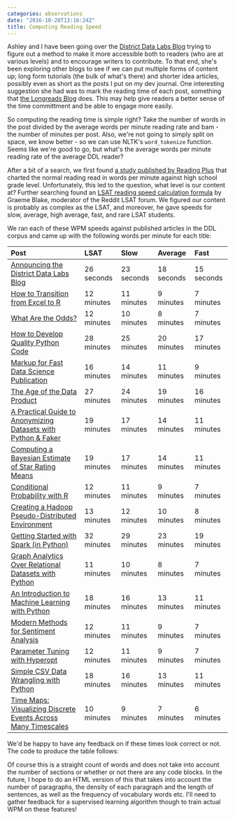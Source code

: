 ```yaml
---
categories: observations
date: "2016-10-28T13:16:24Z"
title: Computing Reading Speed
---
```


Ashley and I have been going over the [District Data Labs Blog](http://blog.districtdatalabs.com/) trying to figure out a method to make it more accessible both to readers (who are at various levels) and to encourage writers to contribute. To that end, she's been exploring other blogs to see if we can put multiple forms of content up; long form tutorials (the bulk of what's there) and shorter idea articles, possibly even as short as the posts I put on my dev journal. One interesting suggestion she had was to mark the reading time of each post, something that [ the Longreads Blog](http://bit.ly/2ePtm3z) does. This may help give readers a better sense of the time committment and be able to engage more easily.

So computing the reading time is simple right? Take the number of words in the post divided by the average words per minute reading rate and bam - the number of minutes per post. Also, we're not going to simply split on space, we know better - so we can use NLTK's `word_tokenize` function. Seems like we're good to go, but what's the average words per minute reading rate of the average DDL reader?

After a bit of a search, we first found [a study published by Reading Plus](http://bit.ly/2eMmbqY) that charted the normal reading read in words per minute against high school grade level. Unfortunately, this led to the question, what level is our content at? Further searching found an [LSAT reading speed calculation formula](http://bit.ly/2eMfc0X) by Graeme Blake, moderator of the Reddit LSAT forum. We figured our content is probably as complex as the LSAT, and moreover, he gave speeds for slow, average, high average, fast, and rare LSAT students.

We ran each of these WPM speeds against published articles in the DDL corpus and came up with the following words per minute for each title:

| Post                                                             | LSAT       | Slow       | Average    | Fast       |
|:-----------------------------------------------------------------|:-----------|:-----------|:-----------|:-----------|
| [Announcing the District Data Labs Blog](http://blog.districtdatalabs.com/announcing-the-district-data-labs-blog)           | 26 seconds | 23 seconds | 18 seconds | 15 seconds |
| [How to Transition from Excel to R](http://blog.districtdatalabs.com/intro-to-r-for-microsoft-excel-users)                | 12 minutes | 11 minutes | 9 minutes  | 7 minutes  |
| [What Are the Odds?](http://blog.districtdatalabs.com/intro-to-probability-with-r)                       | 12 minutes | 10 minutes | 8 minutes  | 7 minutes  |
| [How to Develop Quality Python Code](http://blog.districtdatalabs.com/how-to-develop-quality-python-code)               | 28 minutes | 25 minutes | 20 minutes | 17 minutes |
| [Markup for Fast Data Science Publication](http://blog.districtdatalabs.com/markup-for-fast-data-science-publication)          | 16 minutes | 14 minutes | 11 minutes | 9 minutes  |
| [The Age of the Data Product](http://blog.districtdatalabs.com/the-age-of-the-data-product)                       | 27 minutes | 24 minutes | 19 minutes | 16 minutes |
| [A Practical Guide to Anonymizing Datasets with Python & Faker](http://blog.districtdatalabs.com/a-practical-guide-to-anonymizing-datasets-with-python-faker)                              | 19 minutes | 17 minutes | 14 minutes | 11 minutes |
| [Computing a Bayesian Estimate of Star Rating Means](http://blog.districtdatalabs.com/computing-a-bayesian-estimate-of-star-rating-means)                   | 19 minutes | 17 minutes | 14 minutes | 11 minutes |
| [Conditional Probability with R](http://blog.districtdatalabs.com/conditional-probability-with-r)                              | 12 minutes | 11 minutes | 9 minutes  | 7 minutes  |
| [Creating a Hadoop Pseudo-Distributed Environment](http://blog.districtdatalabs.com/creating-a-hadoop-pseudo-distributed-environment)             | 13 minutes | 12 minutes | 10 minutes | 8 minutes  |
| [Getting Started with Spark (in Python)](http://blog.districtdatalabs.com/getting-started-with-spark-in-python)                                  | 32 minutes | 29 minutes | 23 minutes | 19 minutes |
| [Graph Analytics Over Relational Datasets with Python](http://blog.districtdatalabs.com/graph-analytics-over-relational-datasets)                        | 11 minutes | 10 minutes | 8 minutes  | 7 minutes  |
| [An Introduction to Machine Learning with Python](http://blog.districtdatalabs.com/an-introduction-to-machine-learning-with-python)                 | 18 minutes | 16 minutes | 13 minutes | 11 minutes |
| [Modern Methods for Sentiment Analysis](http://blog.districtdatalabs.com/modern-methods-for-sentiment-analysis)                        | 12 minutes | 11 minutes | 9 minutes  | 7 minutes  |
| [Parameter Tuning with Hyperopt](http://blog.districtdatalabs.com/parameter-tuning-with-hyperopt)                               | 12 minutes | 11 minutes | 9 minutes  | 7 minutes  |
| [Simple CSV Data Wrangling with Python](http://blog.districtdatalabs.com/simple-csv-data-wrangling-with-python)                                         | 18 minutes | 16 minutes | 13 minutes | 11 minutes |
| [Time Maps: Visualizing Discrete Events Across Many Timescales](http://blog.districtdatalabs.com/time-maps-visualizing-discrete-events-across-many-timescales) | 10 minutes | 9 minutes  | 7 minutes  | 6 minutes  |

We'd be happy to have any feedback on if these times look correct or not. The code to produce the table follows:

<script src="https://gist.github.com/bbengfort/1fadc447c45bff18bbde5ff3d59a08ee.js"></script>

Of course this is a straight count of words and does not take into account the number of sections or whether or not there are any code blocks. In the future, I hope to do an HTML version of this that takes into account the number of paragraphs, the density of each paragraph and the length of sentences, as well as the frequency of vocabulary words etc. I'll need to gather feedback for a supervised learning algorithm though to train actual WPM on these features!
